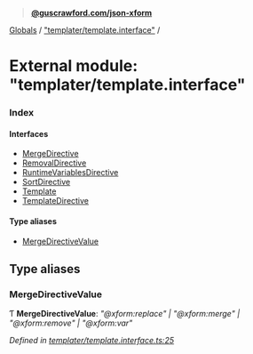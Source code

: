 > **[@guscrawford.com/json-xform](../README.md)**

[Globals](../globals.md) / ["templater/template.interface"](_templater_template_interface_.md) /

# External module: "templater/template.interface"

### Index

#### Interfaces

* [MergeDirective](../interfaces/_templater_template_interface_.mergedirective.md)
* [RemovalDirective](../interfaces/_templater_template_interface_.removaldirective.md)
* [RuntimeVariablesDirective](../interfaces/_templater_template_interface_.runtimevariablesdirective.md)
* [SortDirective](../interfaces/_templater_template_interface_.sortdirective.md)
* [Template](../interfaces/_templater_template_interface_.template.md)
* [TemplateDirective](../interfaces/_templater_template_interface_.templatedirective.md)

#### Type aliases

* [MergeDirectiveValue](_templater_template_interface_.md#mergedirectivevalue)

## Type aliases

###  MergeDirectiveValue

Ƭ **MergeDirectiveValue**: *"@xform:replace" | "@xform:merge" | "@xform:remove" | "@xform:var"*

*Defined in [templater/template.interface.ts:25](https://github.com/guscrawford-com/json-xform/blob/c9d079f/src/templater/template.interface.ts#L25)*